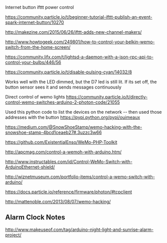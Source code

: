 Internet button ifttt power control

https://community.particle.io/t/beginner-tutorial-ifttt-publish-an-event-spark-internet-button/10270

http://makezine.com/2015/06/26/ifttt-adds-new-channel-makers/

http://www.howtogeek.com/249801/how-to-control-your-belkin-wemo-switch-from-the-home-screen/

https://community.lifx.com/t/lightsd-a-daemon-with-a-json-rpc-api-to-control-your-bulbs/446/56

https://community.particle.io/t/disable-pulsing-cyan/14032/8

Works well with the LED dimmed, but the D7 led is still lit.  If its set off, the button sensor sees it and sends messages continuously


Direct control of wemo lights
https://community.particle.io/t/directly-control-wemo-switches-arduino-2-photon-code/21055

Used this python code to list the devices on the network -- then used those addresses with the button
https://pypi.python.org/pypi/ouimeaux

https://medium.com/@SnowShoeStamp/wemo-hacking-with-the-snowshoe-stamp-4bcd1ceaeb27#.3uzzc3w66

https://github.com/ExistentialEnso/WeMo-PHP-Toolkit

http://apcmag.com/control-a-wemoh-with-arduino.htm/

http://www.instructables.com/id/Control-WeMo-Switch-with-ArduinoEthernet-shield/

http://wiznetmuseum.com/portfolio-items/control-a-wemo-switch-with-arduino/

https://docs.particle.io/reference/firmware/photon/#tcpclient

http://mattenoble.com/2013/08/07/wemo-hacking/


## Alarm Clock Notes
http://www.makeuseof.com/tag/arduino-night-light-and-sunrise-alarm-project/





